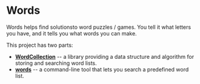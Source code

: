 # Words
Words helps find solutionsto word puzzles / games. You tell it what letters you have, and it tells you what words you can make.

This project has two parts:

* [**WordCollection**](WordCollection) -- a library providing a data structure and algorithm for storing and searching word lists.
* [**words**](words) -- a command-line tool that lets you search a predefined word list. 